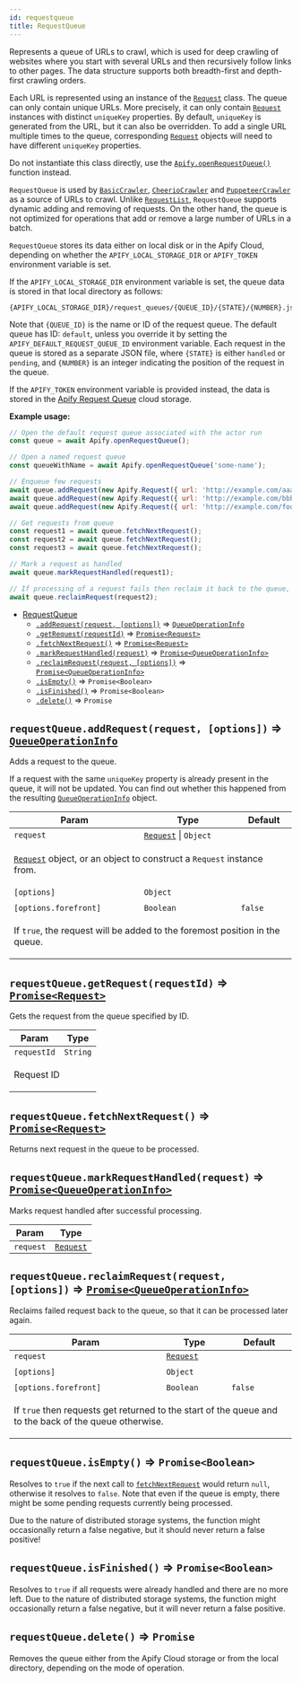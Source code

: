 ```yaml
---
id: requestqueue
title: RequestQueue
---
```

<a name="RequestQueue"></a>

Represents a queue of URLs to crawl, which is used for deep crawling of websites
where you start with several URLs and then recursively
follow links to other pages. The data structure supports both breadth-first and depth-first crawling orders.

Each URL is represented using an instance of the [`Request`](request) class.
The queue can only contain unique URLs. More precisely, it can only contain [`Request`](request) instances
with distinct `uniqueKey` properties. By default, `uniqueKey` is generated from the URL, but it can also be overridden.
To add a single URL multiple times to the queue,
corresponding [`Request`](request) objects will need to have different `uniqueKey` properties.

Do not instantiate this class directly, use the
[`Apify.openRequestQueue()`](apify#module_Apify.openRequestQueue) function instead.

`RequestQueue` is used by [`BasicCrawler`](basiccrawler), [`CheerioCrawler`](cheeriocrawler)
and [`PuppeteerCrawler`](puppeteercrawler) as a source of URLs to crawl.
Unlike [`RequestList`](requestlist), `RequestQueue` supports dynamic adding and removing of requests.
On the other hand, the queue is not optimized for operations that add or remove a large number of URLs in a batch.

`RequestQueue` stores its data either on local disk or in the Apify Cloud,
depending on whether the `APIFY_LOCAL_STORAGE_DIR` or `APIFY_TOKEN` environment variable is set.

If the `APIFY_LOCAL_STORAGE_DIR` environment variable is set, the queue data is stored in
that local directory as follows:
```
{APIFY_LOCAL_STORAGE_DIR}/request_queues/{QUEUE_ID}/{STATE}/{NUMBER}.json
```
Note that `{QUEUE_ID}` is the name or ID of the request queue. The default queue has ID: `default`,
unless you override it by setting the `APIFY_DEFAULT_REQUEST_QUEUE_ID` environment variable.
Each request in the queue is stored as a separate JSON file, where `{STATE}` is either `handled` or `pending`,
and `{NUMBER}` is an integer indicating the position of the request in the queue.

If the `APIFY_TOKEN` environment variable is provided instead, the data is stored
in the <a href="https://www.apify.com/docs/storage#queue" target="_blank">Apify Request Queue</a> cloud storage.

**Example usage:**

```javascript
// Open the default request queue associated with the actor run
const queue = await Apify.openRequestQueue();

// Open a named request queue
const queueWithName = await Apify.openRequestQueue('some-name');

// Enqueue few requests
await queue.addRequest(new Apify.Request({ url: 'http://example.com/aaa' }));
await queue.addRequest(new Apify.Request({ url: 'http://example.com/bbb' }));
await queue.addRequest(new Apify.Request({ url: 'http://example.com/foo/bar' }), { forefront: true });

// Get requests from queue
const request1 = await queue.fetchNextRequest();
const request2 = await queue.fetchNextRequest();
const request3 = await queue.fetchNextRequest();

// Mark a request as handled
await queue.markRequestHandled(request1);

// If processing of a request fails then reclaim it back to the queue, so that it's crawled again
await queue.reclaimRequest(request2);
```


* [RequestQueue](requestqueue)
    * [`.addRequest(request, [options])`](#RequestQueue+addRequest) ⇒ [<code>QueueOperationInfo</code>](../typedefs/queueoperationinfo)
    * [`.getRequest(requestId)`](#RequestQueue+getRequest) ⇒ [<code>Promise&lt;Request&gt;</code>](request)
    * [`.fetchNextRequest()`](#RequestQueue+fetchNextRequest) ⇒ [<code>Promise&lt;Request&gt;</code>](request)
    * [`.markRequestHandled(request)`](#RequestQueue+markRequestHandled) ⇒ [<code>Promise&lt;QueueOperationInfo&gt;</code>](../typedefs/queueoperationinfo)
    * [`.reclaimRequest(request, [options])`](#RequestQueue+reclaimRequest) ⇒ [<code>Promise&lt;QueueOperationInfo&gt;</code>](../typedefs/queueoperationinfo)
    * [`.isEmpty()`](#RequestQueue+isEmpty) ⇒ <code>Promise&lt;Boolean&gt;</code>
    * [`.isFinished()`](#RequestQueue+isFinished) ⇒ <code>Promise&lt;Boolean&gt;</code>
    * [`.delete()`](#RequestQueue+delete) ⇒ <code>Promise</code>

<a name="RequestQueue+addRequest"></a>

## `requestQueue.addRequest(request, [options])` ⇒ [<code>QueueOperationInfo</code>](../typedefs/queueoperationinfo)
Adds a request to the queue.

If a request with the same `uniqueKey` property is already present in the queue,
it will not be updated. You can find out whether this happened from the resulting
[`QueueOperationInfo`](../typedefs/queueoperationinfo) object.

<table>
<thead>
<tr>
<th>Param</th><th>Type</th><th>Default</th>
</tr>
</thead>
<tbody>
<tr>
<td><code>request</code></td><td><code><a href="request">Request</a></code> | <code>Object</code></td><td></td>
</tr>
<tr>
<td colspan="3"><p><a href="request"><code>Request</code></a> object, or an object to construct a <code>Request</code> instance from.</p>
</td></tr><tr>
<td><code>[options]</code></td><td><code>Object</code></td><td></td>
</tr>
<tr>
<td colspan="3"></td></tr><tr>
<td><code>[options.forefront]</code></td><td><code>Boolean</code></td><td><code>false</code></td>
</tr>
<tr>
<td colspan="3"><p>If <code>true</code>, the request will be added to the foremost position in the queue.</p>
</td></tr></tbody>
</table>
<a name="RequestQueue+getRequest"></a>

## `requestQueue.getRequest(requestId)` ⇒ [<code>Promise&lt;Request&gt;</code>](request)
Gets the request from the queue specified by ID.

<table>
<thead>
<tr>
<th>Param</th><th>Type</th>
</tr>
</thead>
<tbody>
<tr>
<td><code>requestId</code></td><td><code>String</code></td>
</tr>
<tr>
<td colspan="3"><p>Request ID</p>
</td></tr></tbody>
</table>
<a name="RequestQueue+fetchNextRequest"></a>

## `requestQueue.fetchNextRequest()` ⇒ [<code>Promise&lt;Request&gt;</code>](request)
Returns next request in the queue to be processed.

<a name="RequestQueue+markRequestHandled"></a>

## `requestQueue.markRequestHandled(request)` ⇒ [<code>Promise&lt;QueueOperationInfo&gt;</code>](../typedefs/queueoperationinfo)
Marks request handled after successful processing.

<table>
<thead>
<tr>
<th>Param</th><th>Type</th>
</tr>
</thead>
<tbody>
<tr>
<td><code>request</code></td><td><code><a href="request">Request</a></code></td>
</tr>
<tr>
</tr></tbody>
</table>
<a name="RequestQueue+reclaimRequest"></a>

## `requestQueue.reclaimRequest(request, [options])` ⇒ [<code>Promise&lt;QueueOperationInfo&gt;</code>](../typedefs/queueoperationinfo)
Reclaims failed request back to the queue,
so that it can be processed later again.

<table>
<thead>
<tr>
<th>Param</th><th>Type</th><th>Default</th>
</tr>
</thead>
<tbody>
<tr>
<td><code>request</code></td><td><code><a href="request">Request</a></code></td><td></td>
</tr>
<tr>
<td colspan="3"></td></tr><tr>
<td><code>[options]</code></td><td><code>Object</code></td><td></td>
</tr>
<tr>
<td colspan="3"></td></tr><tr>
<td><code>[options.forefront]</code></td><td><code>Boolean</code></td><td><code>false</code></td>
</tr>
<tr>
<td colspan="3"><p>If <code>true</code> then requests get returned to the start of the queue
  and to the back of the queue otherwise.</p>
</td></tr></tbody>
</table>
<a name="RequestQueue+isEmpty"></a>

## `requestQueue.isEmpty()` ⇒ <code>Promise&lt;Boolean&gt;</code>
Resolves to `true` if the next call to [`fetchNextRequest`](#RequestQueue+fetchNextRequest) would return `null`, otherwise it resolves to `false`.
Note that even if the queue is empty, there might be some pending requests currently being processed.

Due to the nature of distributed storage systems,
the function might occasionally return a false negative, but it should never return a false positive!

<a name="RequestQueue+isFinished"></a>

## `requestQueue.isFinished()` ⇒ <code>Promise&lt;Boolean&gt;</code>
Resolves to `true` if all requests were already handled and there are no more left.
Due to the nature of distributed storage systems,
the function might occasionally return a false negative, but it will never return a false positive.

<a name="RequestQueue+delete"></a>

## `requestQueue.delete()` ⇒ <code>Promise</code>
Removes the queue either from the Apify Cloud storage or from the local directory,
depending on the mode of operation.

